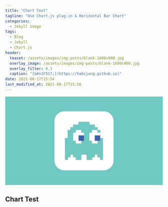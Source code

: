 ```yaml
---
title: "Chart Test"
tagline: "Use Chart.js plug-in & Horizontal Bar Chart"
categories:
  - Jekyll Usage
tags:
  - Blog
  - Jekyll
  - Chart.js
header:
  teaset: /assets/images/img-posts/blank-1600x900.jpg
  overlay_image: /assets/images/img-posts/blank-1600x900.jpg
  overlay_filter: 0.3
  caption: "[&#x1F517;](https://habijung.github.io)"
date: 2021-08-17T15:54
last_modified_at: 2021-08-17T15:56
---
```



![Thumbnail](/assets/images/img-posts/blank-1600x900.jpg)

## Chart Test


<div style="width:100%;">
<canvas id="canvas" height="300"></canvas>
</div>

<script>

new Chart(document.getElementById("canvas"), {
    type: 'horizontalBar',
    data: {
        labels: ['가', '나', '다', '라', '마', '바', '사', '아', '자', '차', '카', '타', '파', '하'],
        datasets: [{
            label: '테스트 데이터셋',
            data: [10, 3, 30, 23, 10, 5, 15, 25, 2, 4, 1, 13, 52, 23],
            borderColor: "rgba(255, 201, 14, 1)",
            backgroundColor: "rgba(255, 201, 14, 0.5)",
            fill: false,
        }]
    },
    options: {
        responsive: true,
        title: {
            display: true,
            text: '막대 차트 테스트'
        },
        tooltips: {
            mode: 'index',
            intersect: false,
        },
        hover: {
            mode: 'nearest',
            intersect: true
        },
        scales: {
            xAxes: [{
                display: true,
                scaleLabel: {
                    display: true,
                    labelString: 'x축'
                },
            }],
            yAxes: [{
                display: true,
                ticks: {
                    autoSkip: false,
                },
                scaleLabel: {
                    display: true,
                    labelString: 'y축'
                }
            }]
        }
    }
});

</script>
